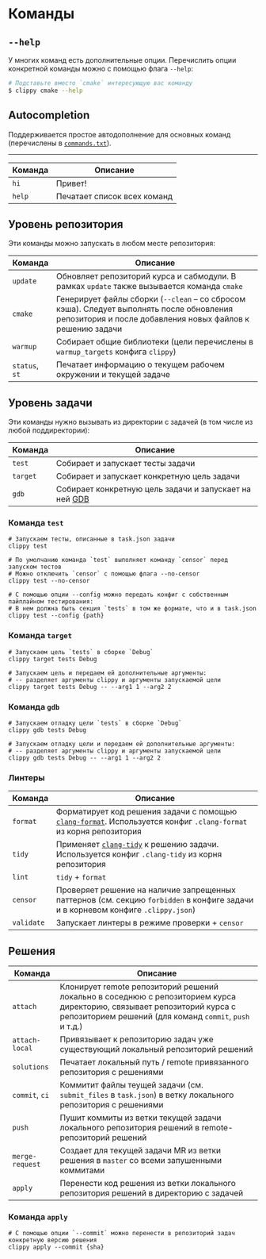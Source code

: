 # Команды

## `--help`

У многих команд есть дополнительные опции. Перечислить опции конкретной команды можно с помощью флага `--help`:

```bash
# Подставьте вместо `cmake` интересующую вас команду
$ clippy cmake --help
```

## Autocompletion

Поддерживается простое автодополнение для основных команд (перечислены в [`commands.txt`](/commands.txt)).

---

| Команда | Описание  |
| --- | --- |
| `hi`   | Привет! |
| `help` | Печатает список всех команд |

## Уровень репозитория

Эти команды можно запускать в любом месте репозитория:

| Команда | Описание  |
| --- | --- |
| `update` | Обновляет репозиторий курса и сабмодули. В рамках `update` также вызывается команда `cmake` |
| `cmake` | Генерирует файлы сборки (`--clean` – со сбросом кэша). Следует выполнять после обновления репозитория и после добавления новых файлов к решению задачи |
| `warmup` | Собирает общие библиотеки (цели перечислены в `warmup_targets` конфига `clippy`) |
| `status`, `st` | Печатает информацию о текущем рабочем окружении и текущей задаче |

## Уровень задачи

Эти команды нужно вызывать из директории с задачей (в том числе из любой поддиректории):

| Команда | Описание  |
| --- | --- |
| `test` | Собирает и запускает тесты задачи |
| `target` | Собирает и запускает конкретную цель задачи |
| `gdb` | Собирает конкретную цель задачи и запускает на ней [GDB](https://www.gnu.org/software/gdb/) |

### Команда `test`

```shell
# Запускаем тесты, описанные в task.json задачи
clippy test

# По умолчанию команда `test` выполняет команду `censor` перед запуском тестов
# Можно отключить `censor` с помощью флага --no-censor
clippy test --no-censor

# С помощью опции --config можно передать конфиг с собственным пайплайном тестирования:
# В нем должна быть секция `tests` в том же формате, что и в task.json
clippy test --config {path}
```

### Команда `target`

```shell
# Запускаем цель `tests` в сборке `Debug`
clippy target tests Debug 

# Запускаем цель и передаем ей дополнительные аргументы:
# -- разделяет аргументы clippy и аргументы запускаемой цели
clippy target tests Debug -- --arg1 1 --arg2 2
```

### Команда `gdb`

```shell
# Запускаем отладку цели `tests` в сборке `Debug`
clippy gdb tests Debug

# Запускаем отладку цели и передаем ей дополнительные аргументы:
# -- разделяет аргументы clippy и аргументы запускаемой цели
clippy gdb tests Debug -- --arg1 1 --arg2 2
```

### Линтеры

| Команда | Описание                                                                                                                                                                  |
| --- |---------------------------------------------------------------------------------------------------------------------------------------------------------------------------|
| `format` | Форматирует код решения задачи с помощью [`clang-format`](https://clang.llvm.org/docs/ClangFormat.html). Используется конфиг `.clang-format` из корня репозитория         |
| `tidy` | Применяет [`clang-tidy`](https://clang.llvm.org/extra/clang-tidy/) к решению задачи. Используется конфиг `.clang-tidy` из корня репозитория                               |
| `lint` | `tidy` + `format`    
| `censor` | Проверяет решение на наличие запрещенных паттернов (см. секцию `forbidden` в конфиге задачи и в корневом конфиге `.clippy.json`) |
| `validate` | Запускает линтеры в режиме проверки + `censor` |

## Решения

| Команда | Описание  |
| --- | --- |
| `attach` | Клонирует remote репозиторий решений локально в соседнюю с репозиторием курса директорию, связывает репозиторий курса с репозиторием решений (для команд `commit`, `push` и т.д.) |
| `attach-local` | Привязывает к репозиторию задач уже существующий локальный репозиторий решений |
| `solutions` | Печатает локальный путь / remote привязанного репозитория с решениями |
| `commit`, `ci` | Коммитит файлы теущей задачи (см. `submit_files` в `task.json`) в ветку локального репозитория с решениями |
| `push` | Пушит коммиты из ветки текущей задачи локального репозитория решений в remote-репозиторий решений | 
| `merge-request` | Создает для текущей задачи MR из ветки решения в `master` со всеми запушенными коммитами |
| `apply` | Перенести код решения из ветки локального репозитория решений в директорию с задачей |

### Команда `apply`

```shell
# С помощью опции `--commit` можно перенести в репозиторий задач конкретную версию решения
clippy apply --commit {sha}
```
